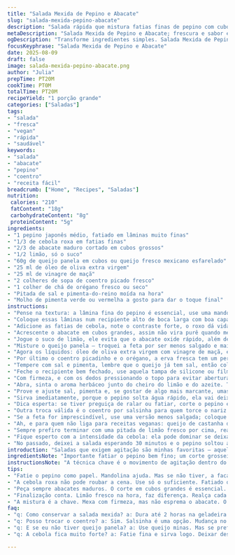 ```yaml
---
title: "Salada Mexida de Pepino e Abacate"
slug: "salada-mexida-pepino-abacate"
description: "Salada rápida que mistura fatias finas de pepino com cubos de abacate, queijo fresco e um toque cítrico. Troque o orégano por coentro e a feta por queijo panela para um toque leve e fresco. Óleo de oliva extra-virgem e vinagre de maçã equilibram a acidez. Essa versão agitada traz uma textura diferente, permitindo que sabores se misturem bem, sem que o abacate amasse. Ideal para quem quer algo simples, vibrante, com um leve aroma herbal e um acabamento picante opcional."
metaDescription: "Salada Mexida de Pepino e Abacate; frescura e sabor em camadas crocantes. Ideal para quem busca leveza e textura."
ogDescription: "Transforme ingredientes simples. Salada Mexida de Pepino e Abacate, uma praia de sabores vibrantes e frescos. Experimente já."
focusKeyphrase: "Salada Mexida de Pepino e Abacate"
date: 2025-08-09
draft: false
image: salada-mexida-pepino-abacate.png
author: "Julia"
prepTime: PT20M
cookTime: PT0M
totalTime: PT20M
recipeYield: "1 porção grande"
categories: ["Saladas"]
tags:
- "salada"
- "fresca"
- "vegan"
- "rápida"
- "saudável"
keywords:
- "salada"
- "abacate"
- "pepino"
- "coentro"
- "receita fácil"
breadcrumb: ["Home", "Recipes", "Saladas"]
nutrition: 
 calories: "210"
 fatContent: "18g"
 carbohydrateContent: "8g"
 proteinContent: "5g"
ingredients:
- "1 pepino japonês médio, fatiado em lâminas muito finas"
- "1/3 de cebola roxa em fatias finas"
- "2/3 de abacate maduro cortado em cubos grossos"
- "1/2 limão, só o suco"
- "60g de queijo panela em cubos ou queijo fresco mexicano esfarelado"
- "25 ml de óleo de oliva extra virgem"
- "25 ml de vinagre de maçã"
- "2 colheres de sopa de coentro picado fresco"
- "1 colher de chá de orégano fresco ou seco"
- "Pitada de sal e pimenta-do-reino moída na hora"
- "Molho de pimenta verde ou vermelha a gosto para dar o toque final"
instructions:
- "Pense na textura: a lâmina fina do pepino é essencial, use uma mandolina ou fatie à mão, mas cuidado para não ficar grosso, senão perde a leveza da salada."
- "Coloque essas lâminas num recipiente alto de boca larga com boa capacidade, calcula uns 1,2 litros; dá espaço pra agitar, não é pra espremer."
- "Adicione as fatias de cebola, note o contraste forte, o roxo dá vida e aroma, mas cuidado para não pesar o sabor."
- "Acrescente o abacate em cubos grandes, assim não vira purê quando mexer; o cremoso precisa aparecer no visual e na mastigada."
- "Jogue o suco de limão, ele evita que o abacate oxide rápido, além de trazer aquele toque fresco que corta a gordura do queijo e do abacate."
- "Misture o queijo panela — troquei a feta por ser menos salgado e mais delicado, seguro para quem não gosta de sabores fortes."
- "Agora os líquidos: óleo de oliva extra virgem com vinagre de maçã, essa combinação é menos pungente que o vinagre de vinho, dá frescor sem brigar com os ingredientes."
- "Por último o coentro picadinho e o orégano, a erva fresca tem um perfume que explode na hora de mexer. Se usar orégano seco, não exagere para não enterrar."
- "Tempere com sal e pimenta, lembre que o queijo já tem sal, então coloque pouco e, se precisar, ajuste no fim."
- "Feche o recipiente bem fechado, use aquela tampa de silicone ou filme plástico apertado; você não quer nada escapando no seus pulso nem por fora."
- "Com firmeza, e com os dedos pressionando o topo para evitar abertura, mexa forte por uns 20 segundos. É esse movimento rápido que distribui tudo sem despedaçar o abacate."
- "Abra, sinta o aroma herbáceo junto do cheiro do limão e do azeite. Textura, firme, macia, o pepino ainda crocante dando o ritmo e o abacate deslizando."
- "Prove e ajuste sal, pimenta e, se gostar de algo mais marcante, umas gotas do molho de pimenta."
- "Sirva imediatamente, porque o pepino solta água rápido, ela vai deixar a salada aguada e o abacate mole."
- "Dica esperta: se tiver preguiça de ralar ou fatiar, corte o pepino em meias-luas finas e a cebola em cubinhos pequenos — perde a 'sacada' original, mas funciona."
- "Outra troca válida é o coentro por salsinha para quem torce o nariz para o gosto do coentro; muda tudo, mas é gostoso do mesmo jeito."
- "Se a feta for imprescindível, use uma versão menos salgada; coloque de lado quando for mexer e misture no fim."
- "Ah, e para quem não liga para receitas veganas: queijo de castanha de caju pode substituir — experimente temperar com sal negro para dar uma quebrada na doçura."
- "Sempre prefiro terminar com uma pitada de limão fresco por cima, realça cada mordida e corta qualquer sinal de gordura."
- "Fique esperto com a intensidade da cebola: ela pode dominar se deixar muito tempo descansando; mexa rápido e sirva rápido."
- "No passado, deixei a salada esperando 30 minutos e o pepino soltou água demais, daí restrinjo o tempo para menos de 20 e deixo pra mexer só na hora de servir."
introduction: "Saladas que exigem agitação são minhas favoritas — aquela bagunça controlada que transforma ingredientes simples em algo vibrante e texturizado. O pepino cortado fininho vira base crocante, enquanto o abacate dá aquele toque suave e untuoso, quase um abraço na boca. O queijo fresco, temperado na medida, entra como um tom salgado, sem roubar a cena. Já aprendi que equilibrar o ácido, o cítrico com um pouco de azeite e vinagre faz a mágica, sem deixar nada pesado. Coentro fresco é conversa pra outro dia, eu amo, mas sei que não é unanimidade — por isso, dá sempre para substituir por salsinha. Essa receita que mexe mais do que mistura mexe o paladar e mostra que, no preparo, o movimento é protagonista, não só o tempo."
ingredientsNote: "Importante fatiar o pepino bem fino; um corte grosseiro quebra a proposta da salada. Cebola roxa deve ser só o suficiente para dar contraste e aroma, evitando domínio de sabores. Prefira abacates maduros que cedam um pouco ao toque, mas não estejam molengas. Queijos frescos suaves funcionam melhor para manter a leveza; queijo panela ou minas são boas opções brasileiras para variar. Quanto às ervas, coentro e orégano trazem frescor e perfume, mas podem mudar o perfil se forem exagerados. Sempre ajuste o sal com cuidado, para não mascarar os ingredientes naturais. O limão é estratégico, ajuda a preservar e amarelar o abacate, além de equilibrar o sabor final."
instructionsNote: "A técnica chave é o movimento de agitação dentro do recipiente fechado — apenas misturar com colher não entrega o resultado esperado. O ideal é manter os dedos firmes para não deixar a tampa abrir, evitando acidentes e espalhar salada pela bancada. Mexa com força, mas cuidado para não esmagar demais o abacate, por isso o corte em cubos grandes ajuda. O tempo de agitação deve ser rápido, algo em torno de 15-20 segundos, tempo em que o cheiro das ervas e do limão começam a se mesclar. O resultado visual é uma combinação brilhante e leve em que o verde do pepino e do abacate se destacam como estrelas. Sirva logo; deixar parado por muito tempo faz o pepino perder crocância e soltar líquido demais, afetando textura e sabor."
tips:
- "Fatie o pepino como papel. Mandolina ajuda. Mas se não tiver, a faca deve ser afiada. Erros aqui podem despedaçar a intenção dessa salada leve."
- "A cebola roxa não pode roubar a cena. Use só o suficiente. Fatiado ou em cubinhos pequenos. O aroma é crucial, mas o sabor precisa ser equilibrado."
- "Peça sempre abacates maduros. O corte em cubos grandes é essencial. Isso impede que virem purê. Proporção é vital nesta salada. Não saia bagunçando tudo."
- "Finalização conta. Limão fresco na hora, faz diferença. Realça cada mordida. Azeite e vinagre trazem frescor. Um equilíbrio é necessário para não ficar pesado."
- "A mistura é a chave. Mexa com firmeza, mas não esprema o abacate. O movimento é rápido e firme. 20 segundos é tempo para tudo se juntar sem estragar."
faq:
- "q: Como conservar a salada mexida? a: Dura até 2 horas na geladeira. Mas o pepino solta água rápido. Portanto, evite montar um dia antes."
- "q: Posso trocar o coentro? a: Sim. Salsinha é uma opção. Mudança no gosto, mas também fica bom. Experimente e veja."
- "q: E se eu não tiver queijo panela? a: Use queijo minas. Mas se preferir vegano, queijo de castanha de caju é uma alternativa válida, ajuste o sal."
- "q: A cebola fica muito forte? a: Fatie fina e sirva logo. Deixar descansar deixa forte. Pode equilibrar com açúcar ou deixando de lado."

---
```

